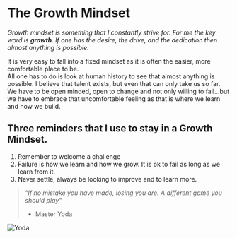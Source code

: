 # The Growth Mindset

_Growth mindset is something that I constantly strive for.  For me the key word is **growth**.  If one has the desire, the drive, and the dedication then almost anything is possible._

It is very easy to fall into a fixed mindset as it is often the easier, more comfortable place to be.  
All one has to do is look at human history to see that almost anything is possible. I believe that talent exists, but even that can only take us so far.  We have to be open minded, open to change and not only willing to fail...but we have to embrace that uncomfortable feeling as that is where we learn and how we build.  

## Three reminders that I use to stay in a Growth Mindset.

1. Remember to welcome a challenge
2. Failure is how we learn and how we grow.  It is ok to fail as long as we learn from it. 
3. Never settle, always be looking to improve and to learn more.  

> _"If no mistake you have made, losing you are.  A different game you should play"_
> - Master Yoda

![Yoda](https://user-images.githubusercontent.com/90275542/132396254-2129b566-2667-4c1a-a393-984f85689853.png)